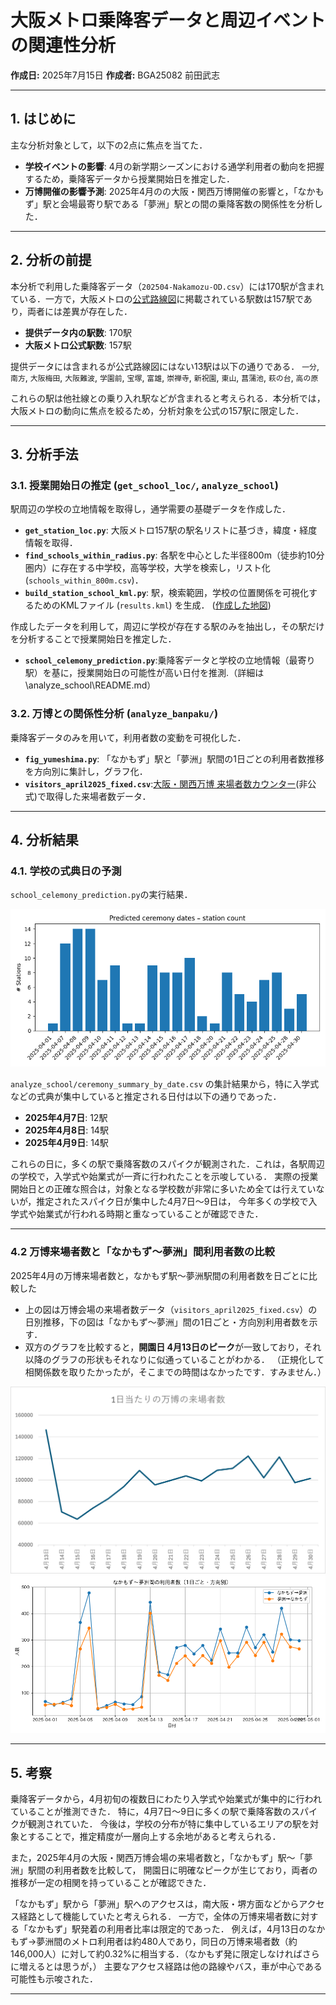 
# 大阪メトロ乗降客データと周辺イベントの関連性分析

**作成日:** 2025年7月15日
**作成者:** BGA25082 前田武志

---

## 1. はじめに

主な分析対象として，以下の2点に焦点を当てた．
- **学校イベントの影響**: 4月の新学期シーズンにおける通学利用者の動向を把握するため，乗降客データから授業開始日を推定した．
- **万博開催の影響予測**: 2025年4月のの大阪・関西万博開催の影響と，「なかもず」駅と会場最寄り駅である「夢洲」駅との間の乗降客数の関係性を分析した．

---

## 2. 分析の前提

本分析で利用した乗降客データ（`202504-Nakamozu-OD.csv`）には170駅が含まれている．一方で，大阪メトロの[公式路線図](https://subway.osakametro.co.jp/guide/routemap.php)に掲載されている駅数は157駅であり，両者には差異が存在した．

- **提供データ内の駅数**: 170駅
- **大阪メトロ公式駅数**: 157駅

提供データには含まれるが公式路線図にはない13駅は以下の通りである．
`一分`, `南方`, `大阪梅田`, `大阪難波`, `学園前`, `宝塚`, `富雄`, `崇禅寺`, `新祝園`, `東山`, `菖蒲池`, `萩の台`, `高の原`

これらの駅は他社線との乗り入れ駅などが含まれると考えられる．本分析では，大阪メトロの動向に焦点を絞るため，分析対象を公式の157駅に限定した．

---

## 3. 分析手法

### 3.1. 授業開始日の推定 (`get_school_loc/`, `analyze_school`)

駅周辺の学校の立地情報を取得し，通学需要の基礎データを作成した．

- **`get_station_loc.py`**: 大阪メトロ157駅の駅名リストに基づき，緯度・経度情報を取得．
- **`find_schools_within_radius.py`**: 各駅を中心とした半径800m（徒歩約10分圏内）に存在する中学校，高等学校，大学を検索し，リスト化 (`schools_within_800m.csv`)．
- **`build_station_school_kml.py`**: 駅，検索範囲，学校の位置関係を可視化するためのKMLファイル (`results.kml`) を生成．
([作成した地図](https://www.google.com/maps/d/u/0/edit?mid=1UEvoCmc3yi266YoiA26KYFB-uygS20M&usp=sharing))


作成したデータを利用して，周辺に学校が存在する駅のみを抽出し，その駅だけを分析することで授業開始日を推定した．
- **`school_celemony_prediction.py`**:乗降客データと学校の立地情報（最寄り駅）を基に，授業開始日の可能性が高い日付を推測.（詳細は\analyze_school\README.md）


### 3.2. 万博との関係性分析 (`analyze_banpaku/`)

乗降客データのみを用いて，利用者数の変動を可視化した．

- **`fig_yumeshima.py`**: 「なかもず」駅と「夢洲」駅間の1日ごとの利用者数推移を方向別に集計し，グラフ化．
- **`visitors_april2025_fixed.csv`**:[大阪・関西万博 来場者数カウンター](https://www.expo-visitors-counter.com/)(非公式)で取得した来場者数データ．

---

## 4. 分析結果

### 4.1. 学校の式典日の予測

`school_celemony_prediction.py`の実行結果．

![式典開催日の分布](ceremony_distribution.png)

`analyze_school/ceremony_summary_by_date.csv` の集計結果から，特に入学式などの式典が集中していると推定される日付は以下の通りであった．

- **2025年4月7日**: 12駅
- **2025年4月8日**: 14駅
- **2025年4月9日**: 14駅

これらの日に，多くの駅で乗降客数のスパイクが観測された．これは，各駅周辺の学校で，入学式や始業式が一斉に行われたことを示唆している．
実際の授業開始日との正確な照合は，対象となる学校数が非常に多いため全ては行えていないが，推定されたスパイク日が集中した4月7日〜9日は，
今年多くの学校で入学式や始業式が行われる時期と重なっていることが確認できた．



---
### 4.2 万博来場者数と「なかもず～夢洲」間利用者数の比較

2025年4月の万博来場者数と，なかもず駅～夢洲駅間の利用者数を日ごとに比較した

- 上の図は万博会場の来場者数データ（`visitors_april2025_fixed.csv`）の日別推移，下の図は「なかもず～夢洲」間の1日ごと・方向別利用者数を示す．
- 双方のグラフを比較すると，**開園日 4月13日のピーク**が一致しており，それ以降のグラフの形状もそれなりに似通っていることがわかる．
（正規化して相関係数を取りたかったが，そこまでの時間はなかったです．すみません．）

![非公式データによる来場者数](visit_count.png)
![なかもず～夢洲間の利用者数（1日ごと・方向別）](fig_yumeshima.png)


---

## 5. 考察

乗降客データから，4月初旬の複数日にわたり入学式や始業式が集中的に行われていることが推測できた．
特に，4月7日～9日に多くの駅で乗降客数のスパイクが観測されていた．
今後は，学校の分布が特に集中しているエリアの駅を対象とすることで，推定精度が一層向上する余地があると考えられる．


また，2025年4月の大阪・関西万博会場の来場者数と，「なかもず」駅～「夢洲」駅間の利用者数を比較して，
開園日に明確なピークが生じており，両者の推移が一定の相関を持っていることが確認できた．

「なかもず」駅から「夢洲」駅へのアクセスは，南大阪・堺方面などからアクセス経路として機能していたと考えられる．
一方で，全体の万博来場者数に対する「なかもず」駅発着の利用者比率は限定的であった．
例えば，4月13日のなかもず→夢洲間のメトロ利用者は約480人であり，同日の万博来場者数（約146,000人）に対して約0.32%に相当する．（なかもず発に限定しなければさらに増えるとは思うが，）
主要なアクセス経路は他の路線やバス，車が中心である可能性も示唆された．

---

